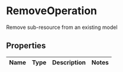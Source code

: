 

# RemoveOperation

Remove sub-resource from an existing model

## Properties

| Name | Type | Description | Notes |
|------------ | ------------- | ------------- | -------------|



